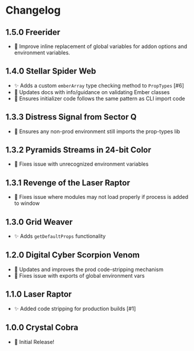 # Changelog

## 1.5.0 Freerider

- 🔨 Improve inline replacement of global variables for addon options and
  environment variables.

## 1.4.0 Stellar Spider Web

- ✨ Adds a custom `emberArray` type checking method to `PropTypes` [#6]
- 📝 Updates docs with info/guidance on validating Ember classes
- 🐛 Ensures initializer code follows the same pattern as CLI import code

## 1.3.3 Distress Signal from Sector Q

- 🐛 Ensures any non-prod environment still imports the prop-types lib

## 1.3.2 Pyramids Streams in 24-bit Color

- 🐛 Fixes issue with unrecognized environment variables

## 1.3.1 Revenge of the Laser Raptor

- 🐛 Fixes issue where modules may not load properly if process is added to window

## 1.3.0 Grid Weaver

- ✨ Adds `getDefaultProps` functionality

## 1.2.0 Digital Cyber Scorpion Venom

- 🔨 Updates and improves the prod code-stripping mechanism
- 🐛 Fixes issue with exports of global environment vars

## 1.1.0 Laser Raptor

- ✨ Added code stripping for production builds [#1]

## 1.0.0 Crystal Cobra

- 🎉 Initial Release!
